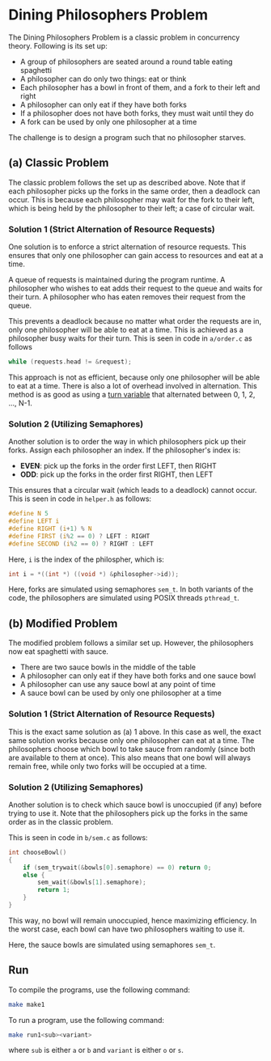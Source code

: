 # Dining Philosophers Problem

The Dining Philosophers Problem is a classic problem in concurrency theory. Following is its set up:

- A group of philosophers are seated around a round table eating spaghetti
- A philosopher can do only two things: eat or think
- Each philosopher has a bowl in front of them, and a fork to their left and right
- A philosopher can only eat if they have both forks
- If a philosopher does not have both forks, they must wait until they do
- A fork can be used by only one philosopher at a time

The challenge is to design a program such that no philosopher starves.

## (a) Classic Problem

The classic problem follows the set up as described above. Note that if each philosopher picks up the forks in the same order, then a deadlock can occur. This is because each philosopher may wait for the fork to their left, which is being held by the philosopher to their left; a case of circular wait.

### Solution 1 (Strict Alternation of Resource Requests)

One solution is to enforce a strict alternation of resource requests. This ensures that only one philosopher can gain access to resources and eat at a time.

A queue of requests is maintained during the program runtime. A philosopher who wishes to eat adds their request to the queue and waits for their turn. A philosopher who has eaten removes their request from the queue.

This prevents a deadlock because no matter what order the requests are in, only one philosopher will be able to eat at a time. This is achieved as a philosopher busy waits for their turn. This is seen in code in `a/order.c` as follows

```c
while (requests.head != &request);
```

This approach is not as efficient, because only one philosopher will be able to eat at a time. There is also a lot of overhead involved in alternation. This method is as good as using a [turn variable](https://www.gatevidyalay.com/tag/turn-variable-in-os/) that alternated between 0, 1, 2, ..., N-1.

### Solution 2 (Utilizing Semaphores)

Another solution is to order the way in which philosophers pick up their forks. Assign each philosopher an index. If the philosopher's index is:

- **EVEN**: pick up the forks in the order first LEFT, then RIGHT
- **ODD**: pick up the forks in the order first RIGHT, then LEFT

This ensures that a circular wait (which leads to a deadlock) cannot occur. This is seen in code in `helper.h` as follows:

```c
#define N 5
#define LEFT i
#define RIGHT (i+1) % N
#define FIRST (i%2 == 0) ? LEFT : RIGHT
#define SECOND (i%2 == 0) ? RIGHT : LEFT
```

Here, `i` is the index of the philospher, which is:

```c
int i = *((int *) ((void *) &philosopher->id));
```

Here, forks are simulated using semaphores `sem_t`. In both variants of the code, the philosophers are simulated using POSIX threads `pthread_t`.

## (b) Modified Problem

The modified problem follows a similar set up. However, the philosophers now eat spaghetti with sauce.

- There are two sauce bowls in the middle of the table
- A philosopher can only eat if they have both forks and one sauce bowl
- A philosopher can use any sauce bowl at any point of time
- A sauce bowl can be used by only one philosopher at a time

### Solution 1 (Strict Alternation of Resource Requests)

This is the exact same solution as (a) 1 above. In this case as well, the exact same solution works because only one philosopher can eat at a time. The philosophers choose which bowl to take sauce from randomly (since both are available to them at once). This also means that one bowl will always remain free, while only two forks will be occupied at a time.

### Solution 2 (Utilizing Semaphores)

Another solution is to check which sauce bowl is unoccupied (if any) before trying to use it. Note that the philosophers pick up the forks in the same order as in the classic problem.

This is seen in code in `b/sem.c` as follows:

```c
int chooseBowl()
{
    if (sem_trywait(&bowls[0].semaphore) == 0) return 0;
    else {
        sem_wait(&bowls[1].semaphore);
        return 1;
    }
}
```

This way, no bowl will remain unoccupied, hence maximizing efficiency. In the worst case, each bowl can have two philosophers waiting to use it.

Here, the sauce bowls are simulated using semaphores `sem_t`.

## Run

To compile the programs, use the following command:

```bash
make make1
```

To run a program, use the following command:

```bash
make run1<sub><variant>
```

where `sub` is either `a` or `b` and `variant` is either `o` or `s`.